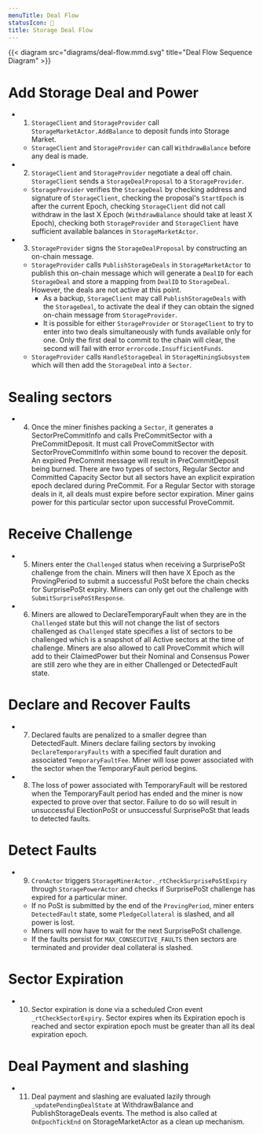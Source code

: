```yaml
---
menuTitle: Deal Flow
statusIcon: 🔁
title: Storage Deal Flow
---
```


{{< diagram src="diagrams/deal-flow.mmd.svg" title="Deal Flow Sequence Diagram" >}}

# Add Storage Deal and Power

- 1. `StorageClient` and `StorageProvider` call `StorageMarketActor.AddBalance` to deposit funds into Storage Market.
    - `StorageClient` and `StorageProvider` can call `WithdrawBalance` before any deal is made. 
- 2. `StorageClient` and `StorageProvider` negotiate a deal off chain. `StorageClient` sends a `StorageDealProposal` to a `StorageProvider`.
    - `StorageProvider` verifies the `StorageDeal` by checking address and signature of `StorageClient`, checking the proposal's `StartEpoch` is after the current Epoch, checking `StorageClient` did not call withdraw in the last X Epoch (`WithdrawBalance` should take at least X Epoch), checking both `StorageProvider` and `StorageClient` have sufficient available balances in `StorageMarketActor`.
- 3. `StorageProvider` signs the `StorageDealProposal`  by constructing an on-chain message.
    - `StorageProvider` calls `PublishStorageDeals` in `StorageMarketActor` to publish this on-chain message which will generate a `DealID` for each `StorageDeal` and store a mapping from `DealID` to `StorageDeal`. However, the deals are not active at this point.
      - As a backup, `StorageClient` may call `PublishStorageDeals` with the `StorageDeal`, to activate the deal if they can obtain the signed on-chain message from `StorageProvider`.
      - It is possible for either `StorageProvider` or `StorageClient` to try to enter into two deals simultaneously with funds available only for one. Only the first deal to commit to the chain will clear, the second will fail with error `errorcode.InsufficientFunds`.
    - `StorageProvider` calls `HandleStorageDeal` in `StorageMiningSubsystem` which will then add the `StorageDeal` into a `Sector`.

# Sealing sectors

- 4. Once the miner finishes packing a `Sector`, it generates a SectorPreCommitInfo and calls PreCommitSector with a PreCommitDeposit. It must call ProveCommitSector with SectorProveCommitInfo within some bound to recover the deposit. An expired PreCommit message will result in PreCommitDeposit being burned. There are two types of sectors, Regular Sector and Committed Capacity Sector but all sectors have an explicit expiration epoch declared during PreCommit. For a Regular Sector with storage deals in it, all deals must expire before sector expiration. Miner gains power for this particular sector upon successful ProveCommit.

# Receive Challenge

- 5. Miners enter the `Challenged` status when receiving a SurprisePoSt challenge from the chain. Miners will then have X Epoch as the ProvingPeriod to submit a successful PoSt before the chain checks for SurprisePoSt expiry. Miners can only get out the challenge with `SubmitSurprisePoStResponse`.
- 6. Miners are allowed to DeclareTemporaryFault when they are in the `Challenged` state but this will not change the list of sectors challenged as `Challenged` state specifies a list of sectors to be challenged which is a snapshot of all Active sectors at the time of challenge. Miners are also allowed to call ProveCommit which will add to their ClaimedPower but their Nominal and Consensus Power are still zero whe  they are in either Challenged or DetectedFault state.

# Declare and Recover Faults

- 7. Declared faults are penalized to a smaller degree than DetectedFault. Miners declare failing sectors by invoking `DeclareTemporaryFaults` with a specified fault duration and associated `TemporaryFaultFee`. Miner will lose power associated with the sector when the TemporaryFault period begins.
- 8. The loss of power associated with TemporaryFault will be restored when the TemporaryFault period has ended and the miner is now expected to prove over that sector. Failure to do so will result in unsuccessful ElectionPoSt or unsuccessful SurprisePoSt that leads to detected faults.


# Detect Faults

- 9. `CronActor` triggers `StorageMinerActor._rtCheckSurprisePoStExpiry` through `StoragePowerActor` and checks if SurprisePoSt challenge has expired for a particular miner.
  - If no PoSt is submitted by the end of the `ProvingPeriod`, miner enters `DetectedFault` state, some `PledgeCollateral` is slashed, and all power is lost.
  - Miners will now have to wait for the next SurprisePoSt challenge.
  - If the faults persist for `MAX_CONSECUTIVE_FAULTS` then sectors are terminated and provider deal collateral is slashed. 

# Sector Expiration

- 10. Sector expiration is done via a scheduled Cron event `_rtCheckSectorExpiry`. Sector expires when its Expiration epoch is reached and sector expiration epoch must be greater than all its deal expiration epoch.

# Deal Payment and slashing

- 11. Deal payment and slashing are evaluated lazily through `_updatePendingDealState` at WithdrawBalance and PublishStorageDeals events. The method is also called at `OnEpochTickEnd` on StorageMarketActor as a clean up mechanism.
